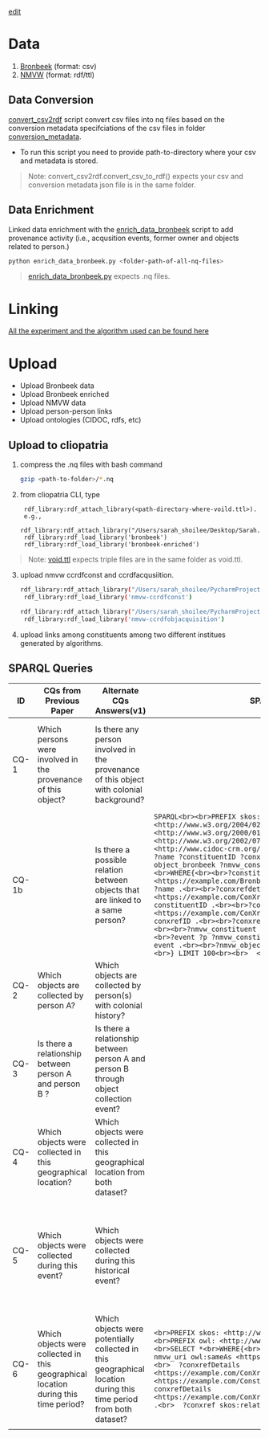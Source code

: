 [edit](https://drive.google.com/file/d/16X1PiVgtSVrZNMkEIWW3eY17JztUH5w4/view?usp=sharing)




# Data 
1. [Bronbeek](https://surfdrive.surf.nl/files/index.php/f/14408030395) (format: csv)
2. [NMVW](https://surfdrive.surf.nl/files/index.php/apps/files/?dir=/Shared/Work%20Package%201B/data/linkedart_nmvw_data/ccrdfconst&fileid=12458101919) (format: rdf/ttl)



## Data Conversion
[convert_csv2rdf](convert_csv2rdf.py) script convert csv files into nq files based on the conversion metadata specifciations of the csv files in folder [conversion_metadata](conversion_metadata). 
- To run this script you need to provide path-to-directory where your csv and metadata is stored.
> Note: convert_csv2rdf.convert_csv_to_rdf() expects your csv and conversion metadata json file is in the same folder.


## Data Enrichment
Linked data enrichment with the [enrich_data_bronbeek](enrich_data_bronbeek) script to add provenance activity (i.e., acqusition events, former owner and objects related to person.)

```bash
python enrich_data_bronbeek.py <folder-path-of-all-nq-files>
```
> [enrich_data_bronbeek.py](enrich_data_bronbeek.py) expects .nq files.


# Linking

[All the experiment and the algorithm used can be found here](https://github.com/Shoilee/actor_linking)


# Upload
- Upload Bronbeek data
- Upload Bronbeek enriched
- Upload NMVW data
- Upload person-person links
- Upload ontologies (CIDOC, rdfs, etc)
## Upload to cliopatria

1. compress the .nq files with bash command
   ```bash
   gzip <path-to-folder>/*.nq
   ```

2. from cliopatria CLI, type
   ```
    rdf_library:rdf_attach_library(<path-directory-where-voild.ttl>).
    e.g., 
    rdf_library:rdf_attach_library("/Users/sarah_shoilee/Desktop/Sarah.nosync/Bronbeek_Data/csv_dump/LD").
    rdf_library:rdf_load_library('bronbeek')
    rdf_library:rdf_load_library('bronbeek-enriched')
   ```
> Note: [void.ttl](void.ttl) expects triple files are in the same folder as void.ttl.
3. upload nmvw ccrdfconst and ccrdfacqusiition.
   ```bash 
   rdf_library:rdf_attach_library("/Users/sarah_shoilee/PycharmProjects/entity_linking/nmvw_data/ccrdfconst").
    rdf_library:rdf_load_library('nmvw-ccrdfconst')
   
   ```

   ```bash 
   rdf_library:rdf_attach_library("/Users/sarah_shoilee/PycharmProjects/entity_linking/nmvw_data/ccrdfobjacquisition").
    rdf_library:rdf_load_library('nmvw-ccrdfobjacquisition')
   
   ```
4. upload links among constituents among two different institues generated by algorithms.


## SPARQL Queries


| ID    | CQs from Previous Paper   | Alternate CQs  Answers(v1)   |SPARQL Query   |  Alternate CQs  Answers(v2)   | SPARQL Query  |
| ----- | --------------------------| ------------------------ | ------------------------ | -------------- | -------------- |
| CQ-1  | Which persons were involved in the provenance of this object? | Is there any person involved in the provenance of this object with colonial background? |   | How many object's provenance has collection with connection with colonial context?        |  |
| CQ-1b |                                                               | Is there a possible relation between objects that are linked to a same person?     |                     ```SPARQL<br><br>PREFIX skos: <http://www.w3.org/2004/02/skos/core#><br><br>PREFIX rdfs: <http://www.w3.org/2000/01/rdf-schema#><br><br>PREFIX owl: <http://www.w3.org/2002/07/owl#><br><br>PREFIX crm: <http://www.cidoc-crm.org/cidoc-crm/><br><br>  <br><br>SELECT ?name ?constituentID ?conxrefdetailID ?conxrefID ?object_bronbeek ?nmvw_constituent ?event ?nmvw_object<br><br>WHERE{<br><br>?constituentID <https://example.com/Bronbeek/Constituents/vocab/DisplayName> ?name .<br><br>?conxrefdetailID <https://example.com/ConXrefDetails/vocab/ConstituentID> ?constituentID .<br><br>?conxrefdetailID <https://example.com/ConXrefDetails/vocab/ConXrefID> ?conxrefID .<br><br>?conxrefID skos:related ?object_bronbeek .<br><br>?nmvw_constituent owl:sameAs ?constituentID .<br><br>?event ?p ?nmvw_constituent .<br><br>?nmvw_object ?p1 ?event .<br><br>?nmvw_object a crm:E22_Human-Made_Object .<br><br>} LIMIT 100<br><br>  <br><br>```| How many objects per person connected with on average?       |                     |
| CQ-2  | Which objects are collected by person A?        | Which objects are collected by person(s) with colonial history?                 |                             |    How objects are collected by person(s) with colonial history?     |                            |
| CQ-3  | Is there a relationship between person A and person B ?                              | Is there a relationship between person A and person B through object collection event?                |               | How many pair of people can be linked together?                       |                  |
| CQ-4  | Which objects were collected in this geographical location?                         | Which objects were collected in this geographical location from both dataset?                         |                   | How many objects are on average (potenially) from each geographic location?           |                  |
| CQ-5  | Which objects were collected during this event?                                     | Which objects were collected during this historical  event?                      |                                      | only If you can define the event with specific time and place? We do not need to put the historical events in the data for that.    |       |
| CQ-6  | Which objects were collected in this geographical location during this time period? | Which objects were potentially collected in this geographical location during this time period from both dataset?       | ```<br>PREFIX skos: <http://www.w3.org/2004/02/skos/core#><br>PREFIX owl: <http://www.w3.org/2002/07/owl#><br><br>SELECT *<br>WHERE{<br>  # ?s ?p ?nmvw_uri .<br>  ?nmvw_uri owl:sameAs <https://example.com/Constituents/7329> .<br>  ?conxrefDetails <https://example.com/ConXrefDetails/vocab/ConstituentID> <https://example.com/Constituents/7329> .<br>  ?conxrefDetails <https://example.com/ConXrefDetails/vocab/ConXrefID> ?conxref .<br>  ?conxref skos:related ?bronbeek_object .<br>}<br>``` |                 |                  |
|       |        |          |                 |        |                 |
